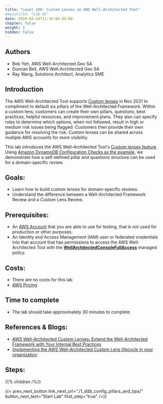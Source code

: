 ```yaml
---
title: "Level 100: Custom Lenses on AWS Well-Architected Tool"
#menutitle: "Lab #2"
date: 2020-04-24T11:16:08-04:00
chapter: false
weight: 2
hidden: false
---
```

## Authors
- Bob Yeh, AWS Well-Architected Geo SA
- Duncan Bell, AWS Well-Architected Geo SA
- Ray Wang, Solutions Architect, Analytics SME 

## Introduction

The AWS Well-Architected Tool supports [Custom lenses](https://docs.aws.amazon.com/wellarchitected/latest/userguide/lenses-custom.html) in Nov 2021 to compliment to default six pillars of the Well-Architected Framework. Within a custom lens, customers can create their own pillars, questions, best practices, helpful resources, and improvement plans. They also can specify rules to determine which options, when not followed, result in high or medium risk issues being flagged. Customers then provide their own guidance for resolving the risk. Custom lenses can be shared across multiple AWS accounts for more visibility.


This lab introduces the AWS Well-Architected Tool's [Custom lenses feature](https://docs.aws.amazon.com/wellarchitected/latest/userguide/lenses-custom.html). Using [Amazon DynamoDB Configuration Checks as the example](https://github.com/aws-samples/custom-lens-wa-sample), we demonstrate how a self-defined pillar and questions structure can be used for a domain-specific review.

## Goals:

* Learn how to build custom lenses for domain-specific reviews.
* Understand the difference between a Well-Architected Framework Review and a Custom Lens Review.

## Prerequisites:

* An [AWS Account](https://portal.aws.amazon.com/gp/aws/developer/registration/index.html) that you are able to use for testing, that is not used for production or other purposes.
* An Identity and Access Management (IAM) user or federated credentials into that account that has permissions to access the AWS Well-Architected Tool with the [**WellArchitectedConsoleFullAccess**](https://docs.aws.amazon.com/wellarchitected/latest/userguide/iam-auth-access.html) managed policy.

## Costs:
* There are no costs for this lab
* [AWS Pricing](https://aws.amazon.com/pricing/)

## Time to complete
- The lab should take approximately 30 minutes to complete 

## References & Blogs:
* [AWS Well-Architected Custom Lenses: Extend the Well-Architected Framework with Your Internal Best Practices](https://aws.amazon.com/blogs/aws/well-architected-custom-lenses-internal-best-practices/)
* [Implementing the AWS Well-Architected Custom Lens lifecycle in your organization](https://aws.amazon.com/blogs/architecture/implementing-the-aws-well-architected-custom-lens-lifecycle-in-your-organization/)

## Steps:
{{% children /%}}

{{< prev_next_button link_next_url="./1_ddb_config_pillars_and_bps/" button_next_text="Start Lab" first_step="true" />}}
